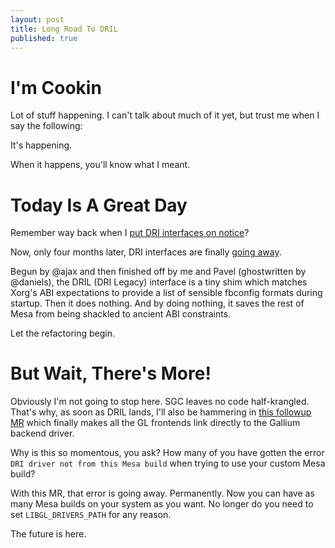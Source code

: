 ```yaml
---
layout: post
title: Long Road To DRIL
published: true
---
```

# I'm Cookin

Lot of stuff happening. I can't talk about much of it yet, but trust me when I say the following:

It's happening.

When it happens, you'll know what I meant.

# Today Is A Great Day

Remember way back when I [put DRI interfaces on notice]({{site.url}}/post-interfaces/)?

Now, only four months later, DRI interfaces are finally [going away](https://gitlab.freedesktop.org/mesa/mesa/-/merge_requests/28378).

Begun by @ajax and then finished off by me and Pavel (ghostwritten by @daniels), the DRIL (DRI Legacy) interface is a tiny shim which matches Xorg's ABI expectations to provide a list of sensible fbconfig formats during startup. Then it does nothing. And by doing nothing, it saves the rest of Mesa from being shackled to ancient ABI constraints.

Let the refactoring begin.

# But Wait, There's More!

Obviously I'm not going to stop here. SGC leaves no code half-krangled. That's why, as soon as DRIL lands, I'll also be hammering in [this followup MR](https://gitlab.freedesktop.org/mesa/mesa/-/merge_requests/29771) which finally makes all the GL frontends link directly to the Gallium backend driver.

Why is this so momentous, you ask? How many of you have gotten the error `DRI driver not from this Mesa build` when trying to use your custom Mesa build?

With this MR, that error is going away. Permanently. Now you can have as many Mesa builds on your system as you want. No longer do you need to set `LIBGL_DRIVERS_PATH` for any reason.

The future is here.
